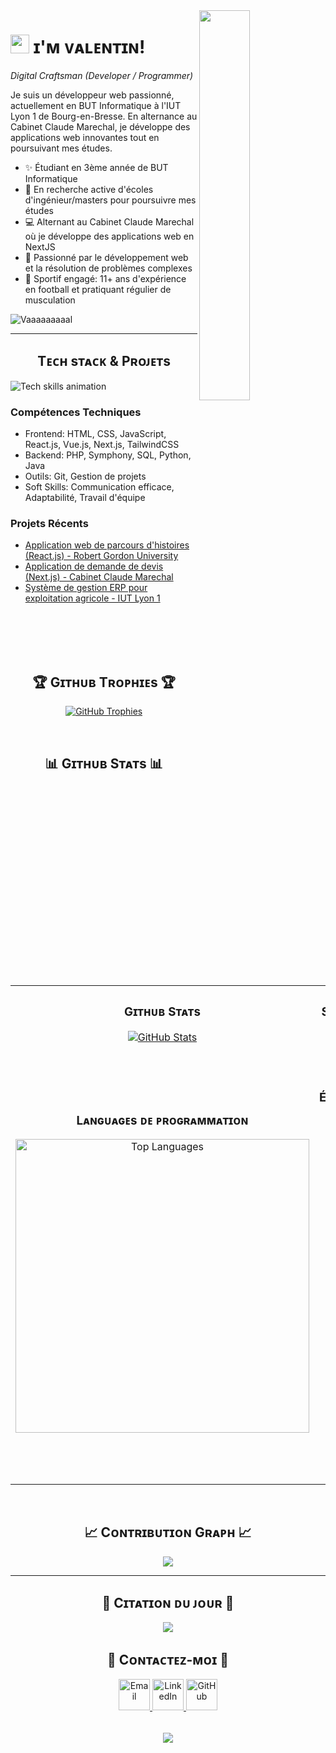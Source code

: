 <!--Banner-->
<!--![ValentinGoux Banner Image](./banner.png)-->

<!--Night Owl image-->
<div>
  <img align="right" width="40%" src="https://raw.githubusercontent.com/Tarikul-Islam-Anik/Animated-Fluent-Emojis/master/Emojis/Animals/Penguin.png">
</div>

<!--Header Name-->
# <img src="https://emojis.slackmojis.com/emojis/images/1531849430/4246/blob-sunglasses.gif?1531849430" width="30"/> ɪ'ᴍ ᴠᴀʟᴇɴᴛɪɴ! 
*Digital Craftsman (Developer / Programmer)*
<br /> 

<!--Start Intro-->               
<p align="left">Je suis un développeur web passionné, actuellement en BUT Informatique à l'IUT Lyon 1 de Bourg-en-Bresse. En alternance au Cabinet Claude Marechal, je développe des applications web innovantes tout en poursuivant mes études.</p>

- ✨ Étudiant en 3ème année de BUT Informatique
- 🌱 En recherche active d'écoles d'ingénieur/masters pour poursuivre mes études
- 💻 Alternant au Cabinet Claude Marechal où je développe des applications web en NextJS
- 🚀 Passionné par le développement web et la résolution de problèmes complexes
- 🏈 Sportif engagé: 11+ ans d'expérience en football et pratiquant régulier de musculation
<!--End Intro-->

<!--Profile Count Badge-->
<p align="left">
  <img src="https://komarev.com/ghpvc/?username=Vaaaaaaaaal&label=Profile%20views&color=0e75b6&style=for-the-badge&logo=star" alt="Vaaaaaaaaal" style="padding-right:20px;" />
</p>

---


<!--Languages and Tools Section-->       
<h2 align="center">Tᴇᴄʜ sᴛᴀᴄᴋ & Pʀᴏᴊᴇᴛs</h2> 
<picture>
  <source media="(prefers-color-scheme: dark)" srcset="./Skills_Animation_Dark.gif">
  <img align="left" alt="Tech skills animation" src="./Skills_Animation_Dark.gif">
</picture>
<br />

<h3 align="left">Compétences Techniques</h3>
<ul align="left">
  <li>Frontend: HTML, CSS, JavaScript, React.js, Vue.js, Next.js, TailwindCSS</li>
  <li>Backend: PHP, Symphony, SQL, Python, Java</li>
  <li>Outils: Git, Gestion de projets</li>
  <li>Soft Skills: Communication efficace, Adaptabilité, Travail d'équipe</li>
</ul>
  
<h3 align="left">Projets Récents</h3>
<ul align="left">
  <li><a href="#">Application web de parcours d'histoires (React.js) - Robert Gordon University</a></li>
  <li><a href="#">Application de demande de devis (Next.js) - Cabinet Claude Marechal</a></li>
  <li><a href="#">Système de gestion ERP pour exploitation agricole - IUT Lyon 1</a></li>
</ul>
<br />
<br />
<br />
<br />


<!--Trophies Section-->   
<h2 align="center">🏆 Gɪᴛʜᴜʙ Tʀᴏᴘʜɪᴇs 🏆</h2>
<p align="center">
  <a href="https://github.com/Vaaaaaaaaal">
    <picture>
      <source media="(prefers-color-scheme: dark)" srcset="https://github-profile-trophy.vercel.app/?username=Vaaaaaaaaal&no-bg=true&row=2&column=6&margin-w=20&margin-h=20&theme=monokai">
      <source media="(prefers-color-scheme: light)" srcset="https://github-profile-trophy.vercel.app/?username=Vaaaaaaaaal&no-bg=true&row=2&column=6&margin-w=20&margin-h=20">
      <img alt="GitHub Trophies" src="https://github-profile-trophy.vercel.app/?username=Vaaaaaaaaal&no-bg=true&no-frame=true&row=2&column=6&margin-w=20&margin-h=20">
    </picture>
  </a>
</p>
<br />

<!--Github stats Table--> 
<h2 align="center">📊 Gɪᴛʜᴜʙ Sᴛᴀᴛs 📊</h2>

<table width="100%">
  <tr>
    <td width="50%">
      <h3 align="center"><strong>Gɪᴛʜᴜʙ Sᴛᴀᴛs</strong></h3>
      <p align="center">
        <a href="https://github.com/Vaaaaaaaaal">
          <img align="center" src="https://github-readme-stats.vercel.app/api?username=Vaaaaaaaaal&count_private=true&show_icons=true&theme=tokyonight&bg_color=0,000000,1a1b27&title_color=70a5fd&text_color=ffffff&rank_icon=github&hide=prs,issues,contribs&show=reviews,prs_merged,prs_merged_percentage" alt="GitHub Stats" />
        </a>
      </p>
    </td>
    <td width="50%">
      <h3 align="center"><strong>Sᴛʀᴇᴀᴋ Sᴛᴀᴛs</strong></h3>
      <p align="center">
        <a href="https://github.com/Vaaaaaaaaal">
          <img align="center" src="https://streak-stats.demolab.com?user=Vaaaaaaaaal&theme=tokyonight&background=0,000000,1a1b27&fire=70a5fd&ring=70a5fd&sideNums=ffffff&sideLabels=ffffff&dates=c792ea&currStreakNum=ffffff" alt="Streak Stats" />
        </a>
      </p>
    </td>
  </tr>
  <tr>
    <td width="50%">
      <h3 align="center"><strong>Lᴀɴɢᴜᴀɢᴇs ᴅᴇ ᴘʀᴏɢʀᴀᴍᴍᴀᴛɪᴏɴ</strong></h3>
      <p align="center">
        <a href="https://github.com/Vaaaaaaaaal">
          <img align="center" width="470" src="https://github-readme-stats.vercel.app/api/top-langs/?username=Vaaaaaaaaal&layout=compact&theme=tokyonight&bg_color=0,000000,1a1b27&title_color=70a5fd&text_color=ffffff" alt="Top Languages" />
        </a>
      </p>
    </td>
    <td width="50%">
      <h3 align="center"><strong>Pᴀʀᴄᴏᴜʀs Éᴅᴜᴄᴀᴛɪᴏɴɴᴇʟ</strong></h3>
      <p align="center">
        <ul align="left">
          <li>🎓 BUT Informatique - Université Claude Bernard Lyon 1 (2022-2025)</li>
          <li>🎓 Baccalauréat Général Maths-NSI - Lycée Carriat (2019-2022)</li>
          <li>🏆 Diplôme de Gratitude - Projet anti-harcèlement (2018)</li>
          <li>🚗 Permis de conduire</li>
          <li>🩹 PSC1 (Premiers Secours)</li>
        </ul>
      </p>
    </td>
  </tr>
</table>
<br />

<!--Contribution Graph-->
<h2 align="center">📈 Cᴏɴᴛʀɪʙᴜᴛɪᴏɴ Gʀᴀᴘʜ 📈</h2>
<div align="center">
    <img src="https://github-readme-activity-graph.vercel.app/graph?username=Vaaaaaaaaal&bg_color=1a1b27&color=ffffff&line=70a5fd&point=c792ea&area=false&hide_border=false" border-radius="15">
</div>

---

<!--Dynamic Quote card updates everyday at 12 PM--> 
<h2 align="center">🌟 Cɪᴛᴀᴛɪᴏɴ ᴅᴜ ᴊᴏᴜʀ 🌟</h2>
<p align="center">
    <img src="https://readme-daily-quotes.vercel.app/api?author=Steve%20Jobs&quote=L%27innovation%20c%27est%20ce%20qui%20distingue%20un%20leader%20d%27un%20suiveur.&theme=dark&bg_color=1a1b27&author_color=70a5fd&accent_color=c792ea">
</p>

<!--Contact Section--> 
<h2 align="center">🤝 Cᴏɴᴛᴀᴄᴛᴇᴢ-ᴍᴏɪ 🤝 </h2>
<div align="center">
  
<a href="mailto:gouxvalentin@gmail.com" target="_blank">
<img src="https://img.icons8.com/fluency/48/000000/gmail-new.png" width=50 height=50 alt="Email" style="margin-bottom: 5px;" />
</a>

<a href="https://www.linkedin.com/in/valentin-goux/" target="_blank">
<img src="https://img.icons8.com/color/48/000000/linkedin.png" width=50 height=50 alt="LinkedIn" style="margin-bottom: 5px;" />
</a>

<a href="https://github.com/Vaaaaaaaaal" target="_blank">
<img src="https://img.icons8.com/fluency/48/000000/github.png" width=50 height=50 alt="GitHub" style="margin-bottom: 5px;" />
</a>

</div>
<br/>

<!--Footer--> 
<p align="center">
  <img src="https://capsule-render.vercel.app/api?type=waving&color=gradient&height=65&section=footer"/>
</p>
